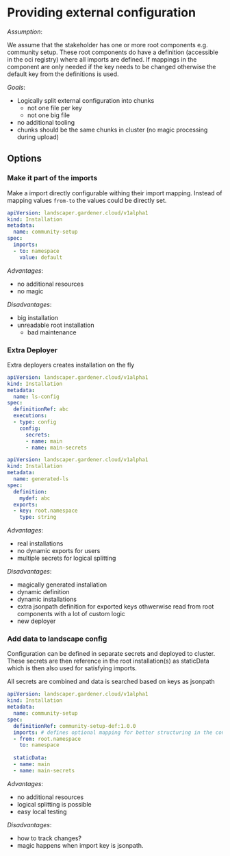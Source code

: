 # Providing external configuration 

*Assumption*:

We assume that the stakeholder has one or more root components e.g. community setup.
These root components do have a definition (accessible in the oci registry) where all imports are defined.
If mappings in the component are only needed if the key needs to be changed otherwise the default key from the definitions is used.


*Goals*:

- Logically split external configuration into chunks
  - not one file per key
  - not one big file
- no additional tooling
- chunks should be the same chunks in cluster (no magic processing during upload)


## Options

### Make it part of the imports

Make a import directly configurable withing their import mapping.
Instead of mapping values `from-to` the values could be directly set.
```yaml
apiVersion: landscaper.gardener.cloud/v1alpha1
kind: Installation
metadata:
  name: community-setup
spec:
  imports:
  - to: namespace
    value: default
```

*Advantages*:
- no additional resources
- no magic

*Disadvantages*:
- big installation
- unreadable root installation
  - bad maintenance

### Extra Deployer
Extra deployers creates installation on the fly

```yaml
apiVersion: landscaper.gardener.cloud/v1alpha1
kind: Installation
metadata:
  name: ls-config
spec:  
  definitionRef: abc
  executions:
  - type: config
    config:
      secrets:
      - name: main
      - name: main-secrets
```

```yaml
apiVersion: landscaper.gardener.cloud/v1alpha1
kind: Installation
metadata:
  name: generated-ls
spec: 
  definition: 
    mydef: abc
  exports:
  - key: root.namespace
    type: string
```

*Advantages*:
- real installations
- no dynamic exports for users
- multiple secrets for logical splitting

*Disadvantages*:
- magically generated installation
- dynamic definition
- dynamic installations
- extra jsonpath definition for exported keys othwerwise read from root components with a lot of custom logic
- new deployer


### Add data to landscape config

Configuration can be defined in separate secrets and deployed to cluster.
These secrets are then reference in the root installation(s) as staticData which 
is then also used for satisfying imports.

All secrets are combined and data is searched based on keys as jsonpath

```yaml
apiVersion: landscaper.gardener.cloud/v1alpha1
kind: Installation
metadata:
  name: community-setup
spec:
  definitionRef: community-setup-def:1.0.0
  imports: # defines optional mapping for better structuring in the config
  - from: root.namespace
    to: namespace
    
  staticData:
  - name: main
  - name: main-secrets
```

*Advantages*:
- no additional resources
- logical splitting is possible
- easy local testing

*Disadvantages*:
- how to track changes?
- magic happens when import key is jsonpath.
